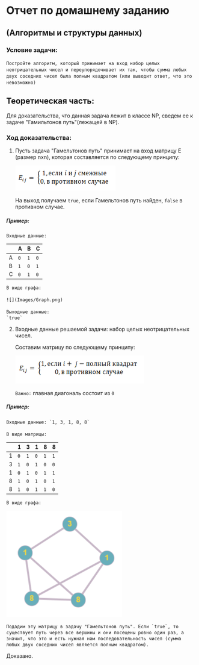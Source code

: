 # Отчет по домашнему заданию

## (Алгоритмы и структуры данных)

### Условие задачи:

`Постройте алгоритм, который принимает на вход набор целых неотрицательных чисел и переупорядочивает их так, чтобы сумма любых двух соседних чисел была полным квадратом (или выводит ответ, что это невозможно)`

## Теоретическая часть:

Для доказательства, что данная задача лежит в классе NP, сведем ее к задаче "Гамильтонов путь"(лежащей в NP).

### Ход доказательства:
1) Пусть задача "Гамельтонов путь" принимает на вход матрицу E (размер nxn), которая составляется по следующему принципу:

	![](Images/Eij.png)

	На выход получаем `true`, если Гамельтонов путь найден, `false` в противном случае.

##### Пример:

	Входные данные:   

 | |A|B|C|
 |-|-|-|-|
 |A|`0`|`1`|`0`|
 |B|`1`|`0`|`1`|
 |C|`0`|`1`|`0`|
 
	В виде графа: 

	![](Images/Graph.png)

	Выходные данные:
	`true`

2) Входные данные решаемой задачи: набор целых неотрицательных чисел.

	Составим матрицу по следующему принципу:

	![](Images/Eij(1).png)

	`Важно:` главная диагональ состоит из `0`

##### Пример:

	Входные данные: `1, 3, 1, 8, 8`

	В виде матрицы:

| |1|3|1|8|8|
|-|-|-|-|-|-|
|1|`0`|`1`|`0`|`1`|`1`|
|3|`1`|`0`|`1`|`0`|`0`|
|1|`0`|`1`|`0`|`1`|`1`|
|8|`1`|`0`|`1`|`0`|`1`|
|8|`1`|`0`|`1`|`1`|`0`|

	В виде графа:

![](Images/Graph(1).png)

    Подадим эту матрицу в задачу "Гамельтонов путь". Если `true`, то существует путь через все вершины и они посещены ровно один раз, а значит, что это и есть нужная нам последовательность чисел (сумма любых двух соседних чисел является полным квадратом).
 Доказано.
 
